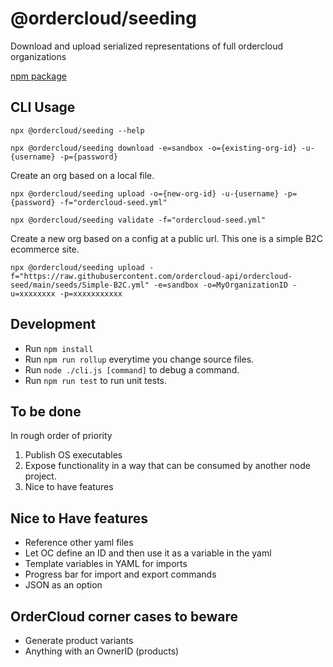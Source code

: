 # @ordercloud/seeding
Download and upload serialized representations of full ordercloud organizations

[npm package](https://www.npmjs.com/package/@ordercloud/seeding)

## CLI Usage 

`npx @ordercloud/seeding --help`

`npx @ordercloud/seeding download -e=sandbox -o={existing-org-id} -u-{username} -p={password}`

Create an org based on a local file.

`npx @ordercloud/seeding upload -o={new-org-id} -u-{username} -p={password} -f="ordercloud-seed.yml"`

`npx @ordercloud/seeding validate -f="ordercloud-seed.yml"`

Create a new org based on a config at a public url. This one is a simple B2C ecommerce site. 

`npx @ordercloud/seeding upload -f="https://raw.githubusercontent.com/ordercloud-api/ordercloud-seed/main/seeds/Simple-B2C.yml" -e=sandbox -o=MyOrganizationID -u=xxxxxxxx -p=xxxxxxxxxxx`

## Development

- Run `npm install`
- Run `npm run rollup` everytime you change source files.
- Run `node ./cli.js [command]` to debug a command.
- Run `npm run test` to run unit tests.

## To be done

In rough order of priority
1. Publish OS executables 
2. Expose functionality in a way that can be consumed by another node project.
3. Nice to have features

## Nice to Have features
- Reference other yaml files
- Let OC define an ID and then use it as a variable in the yaml
- Template variables in YAML for imports
- Progress bar for import and export commands
- JSON as an option

## OrderCloud corner cases to beware
- Generate product variants
- Anything with an OwnerID (products)

